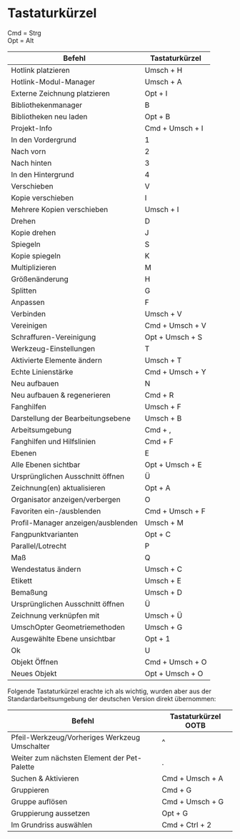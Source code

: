 # Tastaturkürzel

Cmd = Strg  
Opt = Alt  

Befehl                                           |          Tastaturkürzel
-------------------------------------------------|------------------------
Hotlink platzieren                               |               Umsch + H
Hotlink-Modul-Manager                            |               Umsch + A
Externe Zeichnung platzieren                     |                 Opt + I
Bibliothekenmanager                              |                       B
Bibliotheken neu laden                           |                 Opt + B
Projekt-Info                                     |         Cmd + Umsch + I
In den Vordergrund                               |                       1
Nach vorn                                        |                       2
Nach hinten                                      |                       3
In den Hintergrund                               |                       4
Verschieben                                      |                       V
Kopie verschieben                                |                       I
Mehrere Kopien verschieben                       |               Umsch + I
Drehen                                           |                       D
Kopie drehen                                     |                       J
Spiegeln                                         |                       S
Kopie spiegeln                                   |                       K
Multiplizieren                                   |                       M
Größenänderung                                   |                       H
Splitten                                         |                       G
Anpassen                                         |                       F
Verbinden                                        |               Umsch + V
Vereinigen                                       |         Cmd + Umsch + V
Schraffuren-Vereinigung                          |         Opt + Umsch + S
Werkzeug-Einstellungen                           |                       T
Aktivierte Elemente ändern                       |               Umsch + T
Echte Linienstärke                               |         Cmd + Umsch + Y
Neu aufbauen                                     |                       N
Neu aufbauen & regenerieren                      |                 Cmd + R
Fanghilfen                                       |               Umsch + F
Darstellung der Bearbeitungsebene                |               Umsch + B
Arbeitsumgebung                                  |                 Cmd + ,
Fanghilfen und Hilfslinien                       |                 Cmd + F
Ebenen                                           |                       E
Alle Ebenen sichtbar                             |         Opt + Umsch + E
Ursprünglichen Ausschnitt öffnen                 |                       Ü
Zeichnung(en) aktualisieren                      |                 Opt + A
Organisator anzeigen/verbergen                   |                       O
Favoriten ein-/ausblenden                        |         Cmd + Umsch + F
Profil-Manager anzeigen/ausblenden               |               Umsch + M
Fangpunktvarianten                               |                 Opt + C
Parallel/Lotrecht                                |                       P
Maß                                              |                       Q
Wendestatus ändern                               |               Umsch + C
Etikett	                                         |               Umsch + E
Bemaßung                                         |               Umsch + D
Ursprünglichen Ausschnitt öffnen                 |                       Ü
Zeichnung verknüpfen mit                         |               Umsch + Ü
UmschOpter Geometriemethoden                     |               Umsch + G
Ausgewählte Ebene unsichtbar                     |                 Opt + 1
Ok                                               |                       U
Objekt Öffnen                                    |         Cmd + Umsch + O
Neues Objekt                                     |         Opt + Umsch + O

Folgende Tastaturkürzel erachte ich als wichtig, wurden aber aus der Standardarbeitsumgebung der deutschen Version direkt übernommen:

Befehl                                           |     Tastaturkürzel OOTB
-------------------------------------------------|------------------------
Pfeil-Werkzeug/Vorheriges Werkzeug Umschalter    |                       ^
Weiter zum nächsten Element der Pet-Palette      |                       .
Suchen & Aktivieren                              |         Cmd + Umsch + A
Gruppieren                                       |                 Cmd + G
Gruppe auflösen                                  |         Cmd + Umsch + G
Gruppierung aussetzen                            |                 Opt + G
Im Grundriss auswählen                           |          Cmd + Ctrl + 2
